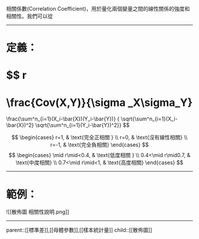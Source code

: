 相關係數(Correlation Coefficient)，用於量化兩個變量之間的線性關係的強度和相關性。我們可以從
- - -
# 定義：
$$
r
=
\frac{Cov(X,Y)}{\sigma _X\sigma_Y}
=
\frac{\sum^n_{i=1}(X_i-\bar{X})(Y_i-\bar{Y})}
{ \sqrt{\sum^n_{i=1}(X_i-\bar{X})^2} \sqrt{\sum^n_{i=1}(Y_i-\bar{Y})^2}}
$$

$$
\begin{cases}
    r=1, & \text{完全正相關 } \\
    r=0, & \text{沒有線性相關}  \\
    r=-1, & \text{完全負相關}
\end{cases}
$$
$$
\begin{cases}
    \mid r\mid<0.4, & \text{低度相關 } \\
    0.4<\mid r\mid0.7, & \text{中度相關}  \\
    0.7<\mid r\mid<1, & \text{高度相關}
\end{cases}
$$
- - -
# 範例：
![[散佈圖 相關性說明.png]]
- - -
parent::[[標準差]],[[母體參數]],[[樣本統計量]]
child::[[散佈圖]]
